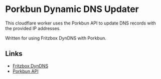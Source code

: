 # Porkbun Dynamic DNS Updater

This cloudflare worker uses the Porkbun API to update DNS records with the provided IP addresses.

Written for using Fritzbox DynDNS with Porkbun.

## Links

- [Fritzbox DynDNS](https://en.avm.de/service/knowledge-base/dok/FRITZ-Box-7590/30_Setting-up-dynamic-DNS-in-the-FRITZ-Box/)
- [Porkbun API](https://porkbun.com/api/json/v3/documentation#DNS%20Edit%20Record%20by%20Domain%20and%20ID)

